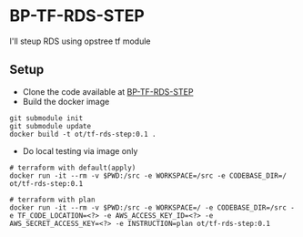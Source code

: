 # BP-TF-RDS-STEP
I'll steup RDS using opstree tf module

## Setup
* Clone the code available at [BP-TF-RDS-STEP](https://github.com/OT-BUILDPIPER-MARKETPLACE/BP-TF-RDS-STEP)
* Build the docker image

```
git submodule init
git submodule update
docker build -t ot/tf-rds-step:0.1 .
```

* Do local testing via image only

```
# terraform with default(apply)
docker run -it --rm -v $PWD:/src -e WORKSPACE=/src -e CODEBASE_DIR=/ ot/tf-rds-step:0.1

# terraform with plan
docker run -it --rm -v $PWD:/src -e WORKSPACE=/ -e CODEBASE_DIR=/src -e TF_CODE_LOCATION=<?> -e AWS_ACCESS_KEY_ID=<?> -e AWS_SECRET_ACCESS_KEY=<?> -e INSTRUCTION=plan ot/tf-rds-step:0.1

```
